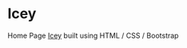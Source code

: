# Icey
Home Page <a href="https://karanraj06.github.io/Icey/">Icey</a> built using HTML / CSS / Bootstrap